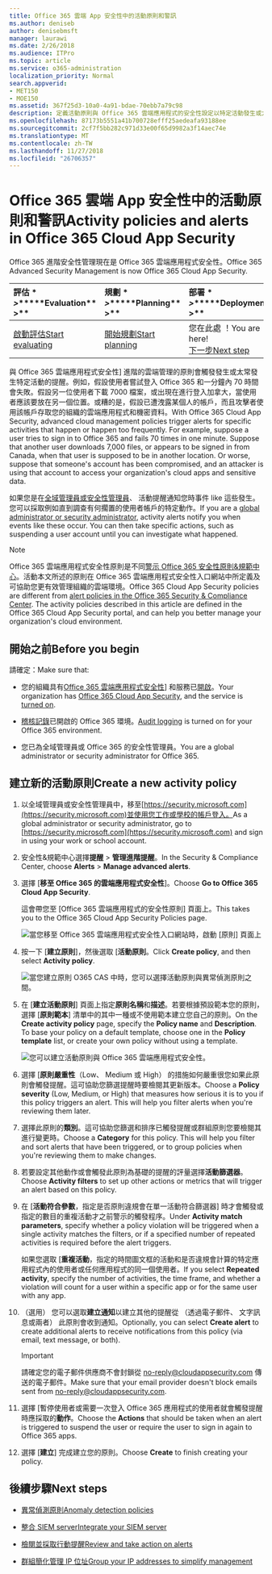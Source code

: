 ```yaml
---
title: Office 365 雲端 App 安全性中的活動原則和警訊
ms.author: deniseb
author: denisebmsft
manager: laurawi
ms.date: 2/26/2018
ms.audience: ITPro
ms.topic: article
ms.service: o365-administration
localization_priority: Normal
search.appverid:
- MET150
- MOE150
ms.assetid: 367f25d3-10a0-4a91-bdae-70ebb7a79c98
description: 定義活動原則與 Office 365 雲端應用程式的安全性設定以特定活動發生或太常發生時觸發提醒。藉由設定原則以觸發提醒，您可通知及監視特定的活動。
ms.openlocfilehash: 87173b5551a41b700728efff25aedeafa93188ee
ms.sourcegitcommit: 2cf7f5bb282c971d33e00f65d9982a3f14aec74e
ms.translationtype: MT
ms.contentlocale: zh-TW
ms.lasthandoff: 11/27/2018
ms.locfileid: "26706357"
---
```

# <a name="activity-policies-and-alerts-in-office-365-cloud-app-security"></a><span data-ttu-id="08c7a-104">Office 365 雲端 App 安全性中的活動原則和警訊</span><span class="sxs-lookup"><span data-stu-id="08c7a-104">Activity policies and alerts in Office 365 Cloud App Security</span></span>

<span data-ttu-id="08c7a-105">Office 365 進階安全性管理現在是 Office 365 雲端應用程式安全性。</span><span class="sxs-lookup"><span data-stu-id="08c7a-105">Office 365 Advanced Security Management is now Office 365 Cloud App Security.</span></span>
  
|<span data-ttu-id="08c7a-106">評估 \* *\>*\*</span><span class="sxs-lookup"><span data-stu-id="08c7a-106">\*\*\*\*Evaluation\*\* \>\*\*</span></span>|<span data-ttu-id="08c7a-107">規劃 \* *\>*\*</span><span class="sxs-lookup"><span data-stu-id="08c7a-107">\*\*\*\*Planning\*\* \>\*\*</span></span>|<span data-ttu-id="08c7a-108">部署 \* *\>*\*</span><span class="sxs-lookup"><span data-stu-id="08c7a-108">\*\*\*\*Deployment\*\* \>\*\*</span></span>|<span data-ttu-id="08c7a-109">使用率 \* \* \*</span><span class="sxs-lookup"><span data-stu-id="08c7a-109">\*\*\*\*Utilization\*\*\*\*</span></span>|
|:-----|:-----|:-----|:-----|
|[<span data-ttu-id="08c7a-110">啟動評估</span><span class="sxs-lookup"><span data-stu-id="08c7a-110">Start evaluating</span></span>](office-365-cas-overview.md) <br/> |[<span data-ttu-id="08c7a-111">開始規劃</span><span class="sxs-lookup"><span data-stu-id="08c7a-111">Start planning</span></span>](get-ready-for-office-365-cas.md) <br/> |<span data-ttu-id="08c7a-112">您在此處 ！</span><span class="sxs-lookup"><span data-stu-id="08c7a-112">You are here!</span></span>  <br/> [<span data-ttu-id="08c7a-113">下一步</span><span class="sxs-lookup"><span data-stu-id="08c7a-113">Next step</span></span>](anomaly-detection-policies-in-ocas.md) <br/> |[<span data-ttu-id="08c7a-114">開始使用</span><span class="sxs-lookup"><span data-stu-id="08c7a-114">Start utilizing</span></span>](utilization-activities-for-ocas.md) <br/> |
   
<span data-ttu-id="08c7a-p102">與 Office 365 雲端應用程式安全性] 進階的雲端管理的原則會觸發發生或太常發生特定活動的提醒。例如，假設使用者嘗試登入 Office 365 和一分鐘內 70 時間會失敗。假設另一位使用者下載 7000 檔案，或出現在進行登入加拿大，當使用者應該要放在另一個位置。或糟的是，假設已遭洩露某個人的帳戶，而且攻擊者使用該帳戶存取您的組織的雲端應用程式和機密資料。</span><span class="sxs-lookup"><span data-stu-id="08c7a-p102">With Office 365 Cloud App Security, advanced cloud management policies trigger alerts for specific activities that happen or happen too frequently. For example, suppose a user tries to sign in to Office 365 and fails 70 times in one minute. Suppose that another user downloads 7,000 files, or appears to be signed in from Canada, when that user is supposed to be in another location. Or worse, suppose that someone's account has been compromised, and an attacker is using that account to access your organization's cloud apps and sensitive data.</span></span>
  
<span data-ttu-id="08c7a-p103">如果您是在[全域管理員或安全性管理員](permissions-in-the-security-and-compliance-center.md)、 活動提醒通知您時事件 like 這些發生。您可以採取例如直到調查有何擱置的使用者帳戶的特定動作。</span><span class="sxs-lookup"><span data-stu-id="08c7a-p103">If you are a [global administrator or security administrator](permissions-in-the-security-and-compliance-center.md), activity alerts notify you when events like these occur. You can then take specific actions, such as suspending a user account until you can investigate what happened.</span></span>
  
> [!NOTE]
> <span data-ttu-id="08c7a-p104">Office 365 雲端應用程式安全性原則是不同[警示 Office 365 安全性原則&amp;規範中心](alert-policies.md)。活動本文所述的原則在 Office 365 雲端應用程式安全性入口網站中所定義及可協助您更有效管理組織的雲端環境。</span><span class="sxs-lookup"><span data-stu-id="08c7a-p104">Office 365 Cloud App Security policies are different from [alert policies in the Office 365 Security &amp; Compliance Center](alert-policies.md). The activity policies described in this article are defined in the Office 365 Cloud App Security portal, and can help you better manage your organization's cloud environment.</span></span> 
  
## <a name="before-you-begin"></a><span data-ttu-id="08c7a-123">開始之前</span><span class="sxs-lookup"><span data-stu-id="08c7a-123">Before you begin</span></span>

<span data-ttu-id="08c7a-124">請確定：</span><span class="sxs-lookup"><span data-stu-id="08c7a-124">Make sure that:</span></span>
  
- <span data-ttu-id="08c7a-125">您的組織具有[Office 365 雲端應用程式安全性](office-365-cas-overview.md)] 和服務已[開啟](turn-on-office-365-cas.md)。</span><span class="sxs-lookup"><span data-stu-id="08c7a-125">Your organization has [Office 365 Cloud App Security](office-365-cas-overview.md), and the service is [turned on](turn-on-office-365-cas.md).</span></span>
    
- <span data-ttu-id="08c7a-126">[稽核記錄](turn-audit-log-search-on-or-off.md)已開啟的 Office 365 環境。</span><span class="sxs-lookup"><span data-stu-id="08c7a-126">[Audit logging](turn-audit-log-search-on-or-off.md) is turned on for your Office 365 environment.</span></span> 
    
- <span data-ttu-id="08c7a-127">您已為全域管理員或 Office 365 的安全性管理員。</span><span class="sxs-lookup"><span data-stu-id="08c7a-127">You are a global administrator or security administrator for Office 365.</span></span>
    
## <a name="create-a-new-activity-policy"></a><span data-ttu-id="08c7a-128">建立新的活動原則</span><span class="sxs-lookup"><span data-stu-id="08c7a-128">Create a new activity policy</span></span>

1. <span data-ttu-id="08c7a-129">以全域管理員或安全性管理員中，移至[https://security.microsoft.com](https://security.microsoft.com)並使用您工作或學校的帳戶登入。</span><span class="sxs-lookup"><span data-stu-id="08c7a-129">As a global administrator or security administrator, go to [https://security.microsoft.com](https://security.microsoft.com) and sign in using your work or school account.</span></span> 
    
2. <span data-ttu-id="08c7a-130">安全性&amp;規範中心選擇**提醒** \> **管理進階提醒**。</span><span class="sxs-lookup"><span data-stu-id="08c7a-130">In the Security &amp; Compliance Center, choose **Alerts** \> **Manage advanced alerts**.</span></span>
    
3. <span data-ttu-id="08c7a-131">選擇 [**移至 Office 365 的雲端應用程式安全性**]。</span><span class="sxs-lookup"><span data-stu-id="08c7a-131">Choose **Go to Office 365 Cloud App Security**.</span></span>
    
    <span data-ttu-id="08c7a-132">這會帶您至 [Office 365 雲端應用程式的安全性原則] 頁面上。</span><span class="sxs-lookup"><span data-stu-id="08c7a-132">This takes you to the Office 365 Cloud App Security Policies page.</span></span>
    
    ![當您移至 Office 365 雲端應用程式安全性入口網站時，啟動 [原則] 頁面上](media/5cb8833c-4e08-438c-bab3-91b5106f6f3f.png)
  
4. <span data-ttu-id="08c7a-134">按一下 [**建立原則**]，然後選取 [**活動原則**。</span><span class="sxs-lookup"><span data-stu-id="08c7a-134">Click **Create policy**, and then select **Activity policy**.</span></span>
    
    ![當您建立原則 O365 CAS 中時，您可以選擇活動原則與異常偵測原則之間。](media/79f34535-ddf9-4a5b-a0a3-8766bf9c174c.png)
  
5. <span data-ttu-id="08c7a-p105">在 [**建立活動原則**] 頁面上指定**原則名稱**和**描述**。若要根據預設範本您的原則，選擇 [**原則範本**] 清單中的其中一種或不使用範本建立您自己的原則。</span><span class="sxs-lookup"><span data-stu-id="08c7a-p105">On the **Create activity policy** page, specify the **Policy name** and **Description**. To base your policy on a default template, choose one in the **Policy template** list, or create your own policy without using a template.</span></span> 
    
    ![您可以建立活動原則與 Office 365 雲端應用程式安全性。](media/4083a76f-7074-4d6a-8200-6d76d49259d7.png)
  
6. <span data-ttu-id="08c7a-p106">選擇 [**原則嚴重性**（Low、 Medium 或 High） 的措施如何嚴重很您如果此原則會觸發提醒。這可協助您篩選提醒時要檢閱其更新版本。</span><span class="sxs-lookup"><span data-stu-id="08c7a-p106">Choose a **Policy severity** (Low, Medium, or High) that measures how serious it is to you if this policy triggers an alert. This will help you filter alerts when you're reviewing them later.</span></span> 
    
7. <span data-ttu-id="08c7a-p107">選擇此原則的**類別**。這可協助您篩選和排序已觸發提醒或群組原則您要檢閱其進行變更時。</span><span class="sxs-lookup"><span data-stu-id="08c7a-p107">Choose a **Category** for this policy. This will help you filter and sort alerts that have been triggered, or to group policies when you're reviewing them to make changes.</span></span> 
    
8. <span data-ttu-id="08c7a-143">若要設定其他動作或會觸發此原則為基礎的提醒的評量選擇**活動篩選器**。</span><span class="sxs-lookup"><span data-stu-id="08c7a-143">Choose **Activity filters** to set up other actions or metrics that will trigger an alert based on this policy.</span></span> 
    
9. <span data-ttu-id="08c7a-144">在 [**活動符合參數**，指定是否原則違規會在單一活動符合篩選器] 時才會觸發或指定的數目的重複活動才之前警示的觸發程序。</span><span class="sxs-lookup"><span data-stu-id="08c7a-144">Under **Activity match parameters**, specify whether a policy violation will be triggered when a single activity matches the filters, or if a specified number of repeated activities is required before the alert triggers.</span></span>
    
    <span data-ttu-id="08c7a-145">如果您選取 [**重複活動**，指定的時間圖文框的活動和是否違規會計算的特定應用程式內的使用者或任何應用程式的同一個使用者。</span><span class="sxs-lookup"><span data-stu-id="08c7a-145">If you select **Repeated activity**, specify the number of activities, the time frame, and whether a violation will count for a user within a specific app or for the same user with any app.</span></span>
    
10. <span data-ttu-id="08c7a-146">（選用） 您可以選取**建立通知**以建立其他的提醒從 （透過電子郵件、 文字訊息或兩者） 此原則會收到通知。</span><span class="sxs-lookup"><span data-stu-id="08c7a-146">Optionally, you can select **Create alert** to create additional alerts to receive notifications from this policy (via email, text message, or both).</span></span> 
    
    > [!IMPORTANT]
    > <span data-ttu-id="08c7a-147">請確定您的電子郵件供應商不會封鎖從 no-reply@cloudappsecurity.com 傳送的電子郵件。</span><span class="sxs-lookup"><span data-stu-id="08c7a-147">Make sure that your email provider doesn't block emails sent from no-reply@cloudappsecurity.com.</span></span> 
  
11. <span data-ttu-id="08c7a-148">選擇 [暫停使用者或需要一次登入 Office 365 應用程式的使用者就會觸發提醒時應採取的**動作**。</span><span class="sxs-lookup"><span data-stu-id="08c7a-148">Choose the **Actions** that should be taken when an alert is triggered to suspend the user or require the user to sign in again to Office 365 apps.</span></span> 
    
12. <span data-ttu-id="08c7a-149">選擇 [**建立**] 完成建立您的原則。</span><span class="sxs-lookup"><span data-stu-id="08c7a-149">Choose **Create** to finish creating your policy.</span></span> 
    
## <a name="next-steps"></a><span data-ttu-id="08c7a-150">後續步驟</span><span class="sxs-lookup"><span data-stu-id="08c7a-150">Next steps</span></span>

- [<span data-ttu-id="08c7a-151">異常偵測原則</span><span class="sxs-lookup"><span data-stu-id="08c7a-151">Anomaly detection policies</span></span>](anomaly-detection-policies-in-ocas.md)
    
- [<span data-ttu-id="08c7a-152">整合 SIEM server</span><span class="sxs-lookup"><span data-stu-id="08c7a-152">Integrate your SIEM server</span></span>](integrate-your-siem-server-with-office-365-cas.md)
    
- [<span data-ttu-id="08c7a-153">檢閱並採取行動提醒</span><span class="sxs-lookup"><span data-stu-id="08c7a-153">Review and take action on alerts</span></span>](review-office-365-cas-alerts.md)
    
- [<span data-ttu-id="08c7a-154">群組簡化管理 IP 位址</span><span class="sxs-lookup"><span data-stu-id="08c7a-154">Group your IP addresses to simplify management</span></span>](group-your-ip-addresses-in-ocas.md)
    

